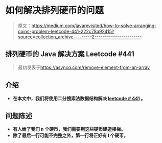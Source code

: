 # 如何解决排列硬币的问题

> 原文：<https://medium.com/javarevisited/how-to-solve-arranging-coins-problem-leetcode-441-222c78a92415?source=collection_archive---------2----------------------->

## 排列硬币的 Java 解决方案 Leetcode #441

> 最初发表于<https://asyncq.com/remove-element-from-an-array>

## **介绍**

*   **在本文中，我们将使用二分搜索法数据结构解决 [leetcode # 441](https://leetcode.com/problems/arranging-coins/) 。**

## **问题陈述**

*   **有人给了我们 n 个硬币，我们需要用这些硬币建造楼梯。**
*   **除了最后一行可能不完整之外，第一行将正好有 I 个硬币。**